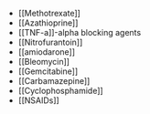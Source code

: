 - [[Methotrexate]]
- [[Azathioprine]]
- [[TNF-a]]-alpha blocking agents
- [[Nitrofurantoin]]
- [[amiodarone]]
- [[Bleomycin]]
- [[Gemcitabine]]
- [[Carbamazepine]]
- [[Cyclophosphamide]]
- [[NSAIDs]]
